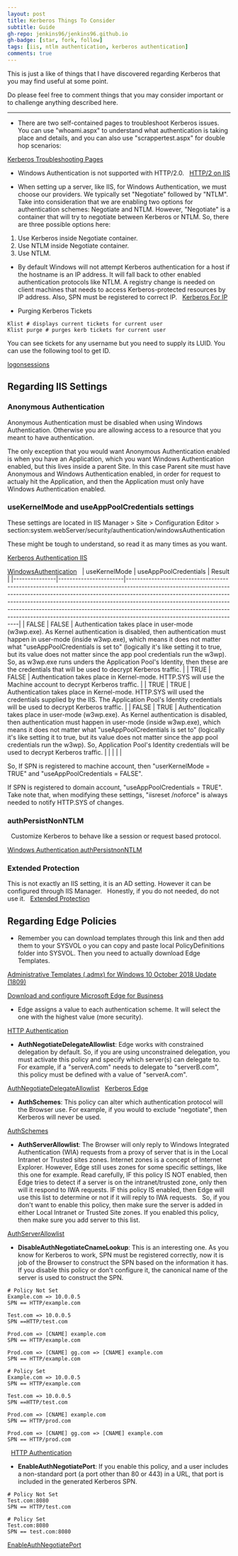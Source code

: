 ```yaml
---
layout: post
title: Kerberos Things To Consider
subtitle: Guide
gh-repo: jenkins96/jenkins96.github.io
gh-badge: [star, fork, follow]
tags: [iis, ntlm authentication, kerberos authentication]
comments: true
---
```

This is just a like of things that I have discovered regarding Kerberos that you may find useful at some point.

Do please feel free to comment things that you may consider important or to challenge anything described here.

<hr>


* There are two self-contained pages to troubleshoot Kerberos issues. You can use "whoami.aspx" to understand what authentication is taking place and details, and you can also use "scrappertest.aspx" for double hop scenarios:

[Kerberos Troubleshooting Pages](https://learn.microsoft.com/en-us/troubleshoot/developer/webapps/iis/www-authentication-authorization/diagnostics-pages-windows-integrated-authentication)
 
 
* Windows Authentication is not supported with HTTP/2.0.
 
[HTTP/2 on IIS](https://learn.microsoft.com/en-us/iis/get-started/whats-new-in-iis-10/http2-on-iis)

* When setting up a server, like IIS, for Windows Authentication, we must choose our providers. We typically set "Negotiate" followed by "NTLM". Take into consideration that we are enabling two options for authentication schemes: Negotiate and NTLM. However, "Negotiate" is a container that will try to negotiate between Kerberos or NTLM. So, there are three possible options here:
 
1. Use Kerberos inside Negotiate container.
2. Use NTLM inside Negotiate container.
3. Use NTLM.
 
* By default Windows will not attempt Kerberos authentication for a host if the hostname is an IP address. It will fall back to other enabled authentication protocols like NTLM. A registry change is needed on client machines that needs to access Kerberos-protected resources by IP address. Also, SPN must be registered to correct IP.
 
[Kerberos For IP](https://learn.microsoft.com/en-us/windows-server/security/kerberos/configuring-kerberos-over-ip)


* Purging Kerberos Tickets
 
```
Klist # displays current tickets for current user
Klist purge # purges kerb tickets for current user
```

You can see tickets for any username but you need to supply its LUID. You can use the following tool to get ID.

[logonsessions](https://learn.microsoft.com/en-us/sysinternals/downloads/logonsessions)

## Regarding IIS Settings

### Anonymous Authentication
Anonymous Authentication must be disabled when using Windows Authentication. Otherwise you are allowing access to a resource that you meant to have authentication.

The only exception that you would want Anonymous Authentication enabled is when you have an Application, which you want Windows Authentication enabled, but this lives inside a parent Site. In this case Parent site must have Anonymous and Windows Authentication enabled, in order for request to actualy hit the Application, and then the Application must only have Windows Authentication enabled.
 
### useKernelMode and useAppPoolCredentials settings

These settings are located in IIS Manager > Site > Configuration Editor > section:system.webServer/security/authentication/windowsAuthentication

These might be tough to understand, so read it as many times as you want. 

[Kerberos Authentication IIS](https://techcommunity.microsoft.com/t5/iis-support-blog/setting-up-kerberos-authentication-for-a-website-in-iis/ba-p/347882)

[WindowsAuthentication](https://learn.microsoft.com/en-us/iis/configuration/system.webServer/security/authentication/windowsAuthentication/)
 
| useKernelMode | useAppPoolCredentials | Result                                                                                                                                                                                                                                                                                                                                                                                                                                       |
|---------------|-----------------------|----------------------------------------------------------------------------------------------------------------------------------------------------------------------------------------------------------------------------------------------------------------------------------------------------------------------------------------------------------------------------------------------------------------------------------------------|
| FALSE         | FALSE                 | Authentication takes place in user-mode (w3wp.exe). As Kernel authentication is disabled, then authentication must happen in user-mode (inside w3wp.exe),  which means it does not matter what "useAppPoolCredentials is set to" (logically it's like setting it to true, but its value does not matter since the app pool credentials run the w3wp). So, as w3wp.exe runs unders the Application Pool's Identity, then these are the credentials that will be used to decrypt Kerberos traffic.  |
| TRUE          | FALSE                 | Authentication takes place in Kernel-mode. HTTP.SYS will use the Machine account to decrypt Kerberos traffic.                                                                                                                                                                                                                                                                                                                                |
| TRUE          | TRUE                  | Authentication takes place in Kernel-mode. HTTP.SYS will used the credentials supplied by the IIS. The Application Pool's Identity credentials will be used to decrypt Kerberos traffic.                                                                                                                                                                                                                                                     |
| FALSE         | TRUE                  | Authentication takes place in user-mode (w3wp.exe). As Kernel authentication is disabled, then authentication must happen in user-mode (inside w3wp.exe),  which means it does not matter what "useAppPoolCredentials is set to" (logically it's like setting it to true, but its value does not matter since the app pool credentials run the w3wp). So, Application Pool's Identity credentials will be used to decrypt Kerberos traffic.  |
|               |                       |                                                                                                                                                                                                                                                                                                                                                                                                                                              |


So,
If SPN is registered to machine account, then "userKernelMode = TRUE" and "useAppPoolCredentials = FALSE".


If SPN is registered to domain account, "useAppPoolCredentials = TRUE".
 
Take note that, when modifying these settings, "iisreset /noforce" is always needed to notify HTTP.SYS of changes.

### authPersistNonNTLM
 
Customize Kerberos to behave like a session or request based protocol.

[Windows Authentication authPersistnonNTLM](https://learn.microsoft.com/en-us/iis/configuration/system.webserver/security/authentication/windowsauthentication/)

### Extended Protection

This is not exactly an IIS setting, it is an AD setting. However it can be configured through IIS Manager.
 
Honestly, if you do not needed, do not use it. 
 
[Extended Protection](https://learn.microsoft.com/en-us/iis/configuration/system.webserver/security/authentication/windowsauthentication/extendedprotection/)
 


## Regarding Edge Policies

* Remember you can download templates through this link and then add them to your SYSVOL o you can copy and paste local PolicyDefinitions folder into SYSVOL.
Then you need to actually download Edge Templates.

[Administrative Templates (.admx) for Windows 10 October 2018 Update (1809)](https://www.microsoft.com/en-us/download/details.aspx?id=57576)

[Download and configure Microsoft Edge for Business](https://www.microsoft.com/en-us/edge/business/download?form=MA13FJ)

* Edge assigns a value to each authentication scheme. It will select the one with the highest value (more security).

[HTTP Authentication](https://www.chromium.org/developers/design-documents/http-authentication/) 


* **AuthNegotiateDelegateAllowlist**: Edge works with constrained delegation by default. So, if you are using unconstrained delegation, you must activate this policy and specify which server(s) can delegate to. For example, if a "serverA.com" needs to delegate to "serverB.com", this policy must be defined with a value of "serverA.com".

[AuthNegotiateDelegateAllowlist](https://learn.microsoft.com/en-us/deployedge/microsoft-edge-policies#authnegotiatedelegateallowlist)
 
[Kerberos Edge](https://learn.microsoft.com/en-us/troubleshoot/developer/webapps/iis/www-authentication-authorization/kerberos-double-hop-authentication-edge-chromium)
 
* **AuthSchemes**: This policy can alter which authentication protocol will the Browser use. For example, if you would to exclude "negotiate", then Kerberos will never be used.

[AuthSchemes](https://learn.microsoft.com/en-us/deployedge/microsoft-edge-policies#authschemes)
 
* **AuthServerAllowlist**: The Browser will only reply to Windows Integrated Authentication (WIA) requests from a proxy of server that is in the Local Intranet or Trusted sites zones. Internet zones is a concept of Internet Explorer. However, Edge still uses zones for some specific settings, like this one for example. Read carefully, IF this policy IS NOT enabled, then Edge tries to detect if a server is on the intranet/trusted zone, only then will it respond to IWA requests. IF this policy IS enabled, then Edge will use this list to determine or not if it will reply  to IWA requests.
 
So, if you don't want to enable this policy, then make sure the server is added in either Local Intranet or Trusted Site zones. If you enabled this policy, then make sure you add server to this list.

[AuthServerAllowlist](https://learn.microsoft.com/en-us/deployedge/microsoft-edge-policies#authserverallowlist)
 
* **DisableAuthNegotiateCnameLookup**: This is an interesting one. As you know for Kerberos to work, SPN must be registered correctly, now it is job of the Browser to construct the SPN based on the information it has. If you disable this policy or don't configure it, the canonical name of the server is used to construct the SPN.

``` 
# Policy Not Set
Example.com => 10.0.0.5
SPN == HTTP/example.com
 
Test.com => 10.0.0.5
SPN ==HTTP/test.com
 
Prod.com => [CNAME] example.com
SPN == HTTP/example.com
 
Prod.com => [CNAME] gg.com => [CNAME] example.com
SPN == HTTP/example.com
 
# Policy Set
Example.com => 10.0.0.5
SPN == HTTP/example.com
 
Test.com => 10.0.0.5
SPN ==HTTP/test.com
 
Prod.com => [CNAME] example.com
SPN == HTTP/prod.com
 
Prod.com => [CNAME] gg.com => [CNAME] example.com
SPN == HTTP/prod.com
```
 
[HTTP Authentication](https://www.chromium.org/developers/design-documents/http-authentication/)
 
* **EnableAuthNegotiatePort**: If you enable this policy, and a user includes a non-standard port (a port other than 80 or 443) in a URL, that port is included in the generated Kerberos SPN.
 
```
# Policy Not Set
Test.com:8080
SPN == HTTP/test.com
 
# Policy Set
Test.com:8080
SPN == test.com:8080
```

[EnableAuthNegotiatePort](https://learn.microsoft.com/en-us/deployedge/microsoft-edge-policies#enableauthnegotiateport)
 
 